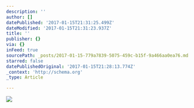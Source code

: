 ```yaml
---
description: ''
author: []
datePublished: '2017-01-15T21:31:25.499Z'
dateModified: '2017-01-15T21:31:23.937Z'
title: ''
publisher: {}
via: {}
inFeed: true
sourcePath: _posts/2017-01-15-779a7839-5075-459c-b15f-9a466aa0ea76.md
starred: false
datePublishedOriginal: '2017-01-15T21:28:13.774Z'
_context: 'http://schema.org'
_type: Article

---
```

![](https://the-grid-user-content.s3-us-west-2.amazonaws.com/375cca8d-3f79-431c-a910-55e0c69fc0ab.png)